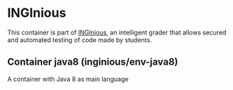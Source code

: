 INGInious
=========

This container is part of [INGInious](https://github.com/UCL-INGI/INGInious), an intelligent grader that allows secured and automated testing of code made by students. 

Container java8 (inginious/env-java8)
--------------------------------------------------------

A container with Java 8 as main language
